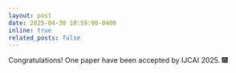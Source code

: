```yaml
---
layout: post
date: 2025-04-30 10:59:00-0400
inline: true
related_posts: false
---
```


Congratulations! One paper have been accepted by IJCAI 2025. :fireworks:
